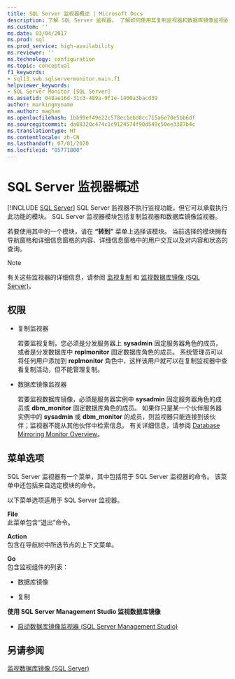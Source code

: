 ```yaml
---
title: SQL Server 监视器概述 | Microsoft Docs
description: 了解 SQL Server 监视器。 了解如何使用其复制监视器和数据库镜像监视器模块。 查看其使用所需的权限。
ms.custom: ''
ms.date: 03/04/2017
ms.prod: sql
ms.prod_service: high-availability
ms.reviewer: ''
ms.technology: configuration
ms.topic: conceptual
f1_keywords:
- sql13.swb.sqlservermonitor.main.f1
helpviewer_keywords:
- SQL Server Monitor [SQL Server]
ms.assetid: 048ae16d-31c3-489a-9f1e-1400a3bacd39
author: markingmyname
ms.author: maghan
ms.openlocfilehash: 1bb99ef49e22c578ec1ebd8cc715a6e70e5bb6df
ms.sourcegitcommit: da88320c474c1c9124574f90d549c50ee3387b4c
ms.translationtype: HT
ms.contentlocale: zh-CN
ms.lasthandoff: 07/01/2020
ms.locfileid: "85771800"
---
```

# <a name="sql-server-monitor-overview"></a>SQL Server 监视器概述
 [!INCLUDE [SQL Server](../../includes/applies-to-version/sqlserver.md)]
  SQL Server 监视器不执行监视功能，但它可以承载执行此功能的模块。 SQL Server 监视器模块包括复制监视器和数据库镜像监视器。  
  
 若要使用其中的一个模块，请在 **“转到”** 菜单上选择该模块。 当前选择的模块拥有导航窗格和详细信息窗格的内容、详细信息窗格中的用户交互以及对内容和状态的查询。  
  
> [!NOTE]  
>  有关这些监视器的详细信息，请参阅 [监视复制](../../relational-databases/replication/monitor/monitoring-replication.md) 和 [监视数据库镜像 (SQL Server)](../../database-engine/database-mirroring/monitoring-database-mirroring-sql-server.md)。  
  
## <a name="permissions"></a>权限  
  
-   复制监视器  
  
     若要监视复制，您必须是分发服务器上 **sysadmin** 固定服务器角色的成员，或者是分发数据库中 **replmonitor** 固定数据库角色的成员。 系统管理员可以将任何用户添加到 **replmonitor** 角色中，这样该用户就可以在复制监视器中查看复制活动，但不能管理复制。  
  
-   数据库镜像监视器  
  
     若要监视数据库镜像，必须是服务器实例中 **sysadmin** 固定服务器角色的成员或 **dbm_monitor** 固定数据库角色的成员。 如果你只是某一个伙伴服务器实例中的 **sysadmin** 或 **dbm_monitor** 的成员，则监视器只能连接到该伙伴；监视器不能从其他伙伴中检索信息。 有关详细信息，请参阅 [Database Mirroring Monitor Overview](../../database-engine/database-mirroring/database-mirroring-monitor-overview.md)。  
  
## <a name="menu-options"></a>菜单选项  
 SQL Server 监视器有一个菜单，其中包括用于 SQL Server 监视器的命令。 该菜单中还包括来自选定模块的命令。  
  
 以下菜单选项适用于 SQL Server 监视器。  
  
 **File**  
 此菜单包含“退出”命令。  
  
 **Action**  
 包含在导航树中所选节点的上下文菜单。  
  
 **Go**  
 包含监视组件的列表：  
  
-   数据库镜像  
  
-   复制  
  
 **使用 SQL Server Management Studio 监视数据库镜像**  
  
-   [启动数据库镜像监视器 (SQL Server Management Studio)](../../database-engine/database-mirroring/start-database-mirroring-monitor-sql-server-management-studio.md)  
  
## <a name="see-also"></a>另请参阅  
 [监视数据库镜像 (SQL Server)](../../database-engine/database-mirroring/monitoring-database-mirroring-sql-server.md)  
  
  
